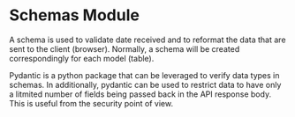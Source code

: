 # Schemas Module
A schema is used to validate date received and to reformat the data that are sent to the client (browser). Normally, a schema will be created correspondingly for each model (table).  
  
Pydantic is a python package that can be leveraged to verify data types in schemas. In additionally, pydantic can be used to restrict data to have only a litmited number of fields being passed back in the API response body. This is useful from the security point of view.  
